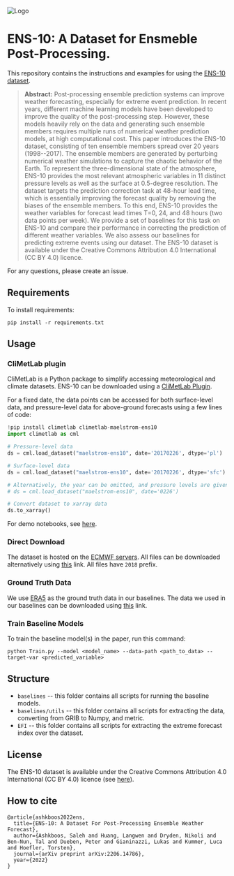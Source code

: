 
![Logo](https://raw.githubusercontent.com/spcl/ens10/main/figures/post-processing_pipeline-1.png?raw=true)

# ENS-10: A Dataset for Ensmeble Post-Processing.

This repository contains the instructions and examples for using the [ENS-10 dataset](https://arxiv.org/abs/2206.14786). 


> **Abstract:** Post-processing ensemble prediction systems can improve weather forecasting, especially for extreme event prediction.
In recent years, different machine learning models have been developed to improve the quality of the post-processing step. However, these models heavily rely on the data and generating such ensemble members requires multiple runs of numerical weather prediction models, at high computational cost. 
This paper introduces the ENS-10 dataset, consisting of ten ensemble members spread over 20 years (1998--2017). The ensemble members are generated by perturbing numerical weather simulations to capture the chaotic behavior of the Earth. 
To represent the three-dimensional state of the atmosphere, ENS-10 provides the most relevant atmospheric variables in 11 distinct pressure levels as well as the surface at 0.5-degree resolution.
The dataset targets the prediction correction task at 48-hour lead time, which is essentially improving the forecast quality by removing the biases of the ensemble members. To this end, ENS-10 provides the weather variables for forecast lead times T=0, 24, and 48 hours (two data points per week). We provide a set of baselines for this task on ENS-10 and compare their performance in correcting the prediction of different weather variables. We also assess our baselines for predicting extreme events using our dataset. The ENS-10 dataset is available under the Creative Commons Attribution 4.0 International (CC BY 4.0) licence.

For any questions, please create an issue. 

## Requirements

To install requirements:

```setup
pip install -r requirements.txt
```


## Usage


### CliMetLab plugin

CliMetLab is a Python package to simplify accessing meteorological and climate datasets. ENS-10 can be downloaded using a [CliMetLab Plugin](https://github.com/spcl/climetlab-maelstrom-ens10). 

For a fixed date, the data points can be accessed for both surface-level data, and pressure-level data for above-ground forecasts using a few lines of code:

```python
!pip install climetlab climetlab-maelstrom-ens10
import climetlab as cml

# Pressure-level data
ds = cml.load_dataset("maelstrom-ens10", date='20170226', dtype='pl')

# Surface-level data
ds = cml.load_dataset("maelstrom-ens10", date='20170226', dtype='sfc')

# Alternatively, the year can be omitted, and pressure levels are given by default:
# ds = cml.load_dataset("maelstrom-ens10", date='0226')

# Convert dataset to xarray data
ds.to_xarray()
```

For demo notebooks, see [here](https://github.com/spcl/climetlab-maelstrom-ens10/tree/main/notebooks).



### Direct Download
The dataset is hosted on the [ECMWF servers](https://storage.ecmwf.europeanweather.cloud/MAELSTROM_AP4/). All files can be downloaded alternatively using [this](http://spclstorage.inf.ethz.ch/projects/deep-weather/ENS10/) link. All files have `2018` prefix.
 

### Ground Truth Data

We use [ERA5](https://cds.climate.copernicus.eu/cdsapp#!/dataset/reanalysis-era5-pressure-levels?tab=form) as the ground truth data in our baselines. The data we used in our baselines can be downloaded using [this](http://spclstorage.inf.ethz.ch/projects/deep-weather/ERA5/) link.

### Train Baseline Models

To train the baseline model(s) in the paper, run this command:

```train
python Train.py --model <model_name> --data-path <path_to_data> --target-var <predicted_variable>
```



 
##  Structure

* `baselines` -- this folder contains all scripts for running the baseline models.
* `baselines/utils` -- this folder contains all scripts for extracting the data, converting from GRIB to Numpy, and metric.
* `EFI` -- this folder contains all scripts for extracting the extreme forecast index over the dataset.



##  License

The ENS-10 dataset is available under the Creative Commons Attribution 4.0 International (CC BY 4.0) licence (see [here](https://github.com/spcl/ens10/blob/main/LICENSE)).


##  How to cite

```
@article{ashkboos2022ens,
  title={ENS-10: A Dataset For Post-Processing Ensemble Weather Forecast},
  author={Ashkboos, Saleh and Huang, Langwen and Dryden, Nikoli and Ben-Nun, Tal and Dueben, Peter and Gianinazzi, Lukas and Kummer, Luca and Hoefler, Torsten},
  journal={arXiv preprint arXiv:2206.14786},
  year={2022}
}
```
